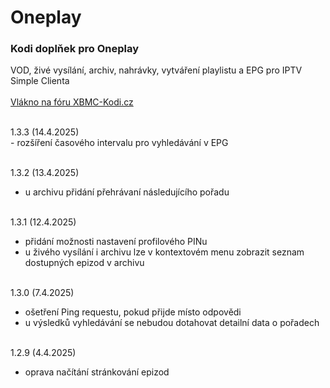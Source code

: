 <h1>Oneplay</h1>
<p>
<h3>Kodi doplňek pro Oneplay</h3>
<p>
VOD, živé vysílání, archiv, nahrávky, vytváření playlistu a EPG pro IPTV Simple Clienta<br><br>
<a href="https://www.xbmc-kodi.cz/prispevek-oneplay">Vlákno na fóru XBMC-Kodi.cz</a><br><br>
</p>
<p>
1.3.3 (14.4.2025)<br>
- rozšíření časového intervalu pro vyhledávání v EPG<br><br>

1.3.2 (13.4.2025)<br>
- u archivu přidání přehrávaní následujícího pořadu<br><br>

1.3.1 (12.4.2025)<br>
- přidání možnosti nastavení profilového PINu<br>
- u živého vysílání i archivu lze v kontextovém menu zobrazit seznam dostupných epizod v archivu<br><br>

1.3.0 (7.4.2025)<br>
- ošetření Ping requestu, pokud přijde místo odpovědi<br>
- u výsledků vyhledávání se nebudou dotahovat detailní data o pořadech<br><br>

1.2.9 (4.4.2025)<br>
- oprava načítání stránkování epizod<br><br>
</p>
